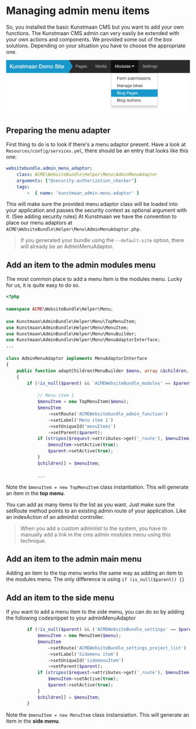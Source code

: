 # Managing admin menu items

So, you installed the basic Kunstmaan CMS but you want to add your own functions. The Kunstmaan CMS admin can very easily be extended with your own actions and components. We provided some out of the box solutions. Depending on your situation you have to choose the appropriate one.

![Kunstmaan admin menu](https://raw.githubusercontent.com/kunstmaan/KunstmaanBundlesCMS/master/docs/images/demositeadminmenu.png)

## Preparing the menu adapter
First thing to do is to look if there's a menu adaptor present.
Have a look at `Resources/config/services.yml`, there should be an entry that looks like this one:

```yml 	
websitebundle.admin_menu_adaptor:
    class: ACME\WebsiteBundle\Helper\Menu\AdminMenuAdaptor
    arguments: ["@security.authorization_checker"]
    tags:
        -  { name: 'kunstmaan_admin.menu.adaptor' }
```
This will make sure the provided menu adaptor class will be loaded into your application and passes the security context as optional argument with it. (See adding security rules)
At Kunstmaan we have the convention to place our menu adaptors at `ACME\WebsiteBundle\Helper\Menu\AdminMenuAdaptor.php`.

> If you generated your bundle using the `--default-site` option, there will already be an AdminMenuAdaptor.

## Add an item to the admin modules menu
The most common place to add a menu item is the modules menu.
Lucky for us, it is quite easy to do so.

```PHP
<?php

namespace ACME\WebsiteBundle\Helper\Menu;

use Kunstmaan\AdminBundle\Helper\Menu\TopMenuItem;
use Kunstmaan\AdminBundle\Helper\Menu\MenuItem;
use Kunstmaan\AdminBundle\Helper\Menu\MenuBuilder;
use Kunstmaan\AdminBundle\Helper\Menu\MenuAdaptorInterface;
...

class AdminMenuAdaptor implements MenuAdaptorInterface
{
    public function adaptChildren(MenuBuilder $menu, array &$children, MenuItem $parent = null, Request $request = null)
    {
        if (!is_null($parent) && 'ACMEWebsiteBundle_modules' == $parent->getRoute()) {

            // Menu item 1
            $menuItem = new TopMenuItem($menu);
            $menuItem
                ->setRoute('ACMEWebsitebundle_admin_function')
                ->setLabel('Menu item 1')
                ->setUniqueId('menuItem1')
                ->setParent($parent);
            if (stripos($request->attributes->get('_route'), $menuItem->getRoute()) === 0) {
                $menuItem->setActive(true);
                $parent->setActive(true);
            }
            $children[] = $menuItem;
            
            ...

```
Note the `$menuItem = new TopMenuItem` class instantiation. This will generate an item in the **top menu**.

You can add as many items to the list as you want. Just make sure the setRoute method points to an existing admin route of your application. Like an indexAction of an adminlist controller.

> When you add a custom adminlist to the system, you have to manually add a link in the cms admin modules menu using this technique.

## Add an item to the admin main menu

Adding an item to the top menu works the same way as adding an item to the modules menu. The only difference is using `if (is_null($parent)) {}`

## Add an item to the side menu
If you want to add a menu item to the side menu, you can do so by adding the following codesnippet to your adminMenuAdaptor

```PHP
        if (!is_null($parent) && ('ACMEWebsiteBundle_settings' == $parent->getRoute())) {
            $menuItem = new MenuItem($menu);
            $menuItem
                ->setRoute('ACMEWebsiteBundle_settings_project_list')
                ->setLabel('Sidemenu item')
                ->setUniqueId('sidemenuItem')
                ->setParent($parent);
            if (stripos($request->attributes->get('_route'), $menuItem->getRoute()) === 0) {
                $menuItem->setActive(true);
                $parent->setActive(true);
            }
            $children[] = $menuItem;
        }
```

Note the `$menuItem = new MenuItem` class instansiation. This will generate an item in the **side menu**.
